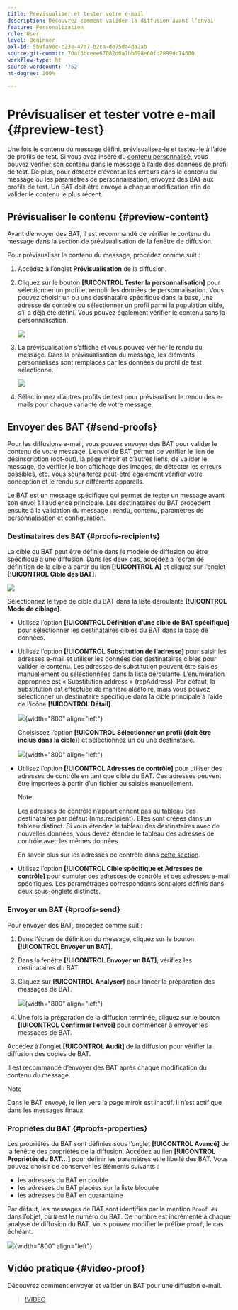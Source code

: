 ```yaml
---
title: Prévisualiser et tester votre e-mail
description: Découvrez comment valider la diffusion avant l’envoi
feature: Personalization
role: User
level: Beginner
exl-id: 5b9fa90c-c23e-47a7-b2ca-de75da4da2ab
source-git-commit: 70af3bceee67082d6a1bb098e60fd2899dc74600
workflow-type: ht
source-wordcount: '752'
ht-degree: 100%

---
```


# Prévisualiser et tester votre e-mail {#preview-test}

Une fois le contenu du message défini, prévisualisez-le et testez-le à l’aide de profils de test. Si vous avez inséré du [contenu personnalisé](personalize.md), vous pouvez vérifier son contenu dans le message à l’aide des données de profil de test. De plus, pour détecter d’éventuelles erreurs dans le contenu du message ou les paramètres de personnalisation, envoyez des BAT aux profils de test. Un BAT doit être envoyé à chaque modification afin de valider le contenu le plus récent.

## Prévisualiser le contenu {#preview-content}

Avant d’envoyer des BAT, il est recommandé de vérifier le contenu du message dans la section de prévisualisation de la fenêtre de diffusion.

Pour prévisualiser le contenu du message, procédez comme suit :

1. Accédez à l’onglet **Prévisualisation** de la diffusion.
1. Cliquez sur le bouton **[!UICONTROL Tester la personnalisation]** pour sélectionner un profil et remplir les données de personnalisation. Vous pouvez choisir un ou une destinataire spécifique dans la base, une adresse de contrôle ou sélectionner un profil parmi la population cible, s’il a déjà été défini. Vous pouvez également vérifier le contenu sans la personnalisation.

   ![](assets/test-personalization.png)

1. La prévisualisation s’affiche et vous pouvez vérifier le rendu du message. Dans la prévisualisation du message, les éléments personnalisés sont remplacés par les données du profil de test sélectionné.

   ![](assets/test-personalization-with-a-recipient.png)

1. Sélectionnez d’autres profils de test pour prévisualiser le rendu des e-mails pour chaque variante de votre message.

## Envoyer des BAT {#send-proofs}

Pour les diffusions e-mail, vous pouvez envoyer des BAT pour valider le contenu de votre message. L’envoi de BAT permet de vérifier le lien de désinscription (opt-out), la page miroir et d’autres liens, de valider le message, de vérifier le bon affichage des images, de détecter les erreurs possibles, etc. Vous souhaiterez peut-être également vérifier votre conception et le rendu sur différents appareils.

Le BAT est un message spécifique qui permet de tester un message avant son envoi à l’audience principale. Les destinataires du BAT procèdent ensuite à la validation du message : rendu, contenu, paramètres de personnalisation et configuration.

### Destinataires des BAT {#proofs-recipients}

La cible du BAT peut être définie dans le modèle de diffusion ou être spécifique à une diffusion. Dans les deux cas, accédez à l’écran de définition de la cible à partir du lien **[!UICONTROL À]** et cliquez sur l’onglet **[!UICONTROL Cible des BAT]**.

![](assets/target-of-proofs.png)

Sélectionnez le type de cible du BAT dans la liste déroulante **[!UICONTROL Mode de ciblage]**.

* Utilisez l’option **[!UICONTROL Définition d’une cible de BAT spécifique]** pour sélectionner les destinataires cibles du BAT dans la base de données.
* Utilisez l’option **[!UICONTROL Substitution de l’adresse]** pour saisir les adresses e-mail et utiliser les données des destinataires cibles pour valider le contenu. Les adresses de substitution peuvent être saisies manuellement ou sélectionnées dans la liste déroulante. L’énumération appropriée est « Substitution address » (rcpAddress).
Par défaut, la substitution est effectuée de manière aléatoire, mais vous pouvez sélectionner un destinataire spécifique dans la cible principale à l’aide de l’icône **[!UICONTROL Détail]**.

  ![](assets/target-of-proofs-substitution-details.png){width="800" align="left"}

  Choisissez l’option **[!UICONTROL Sélectionner un profil (doit être inclus dans la cible)]** et sélectionnez un ou une destinataire.

  ![](assets/target-of-proofs-substitution.png){width="800" align="left"}


* Utilisez l’option **[!UICONTROL Adresses de contrôle]** pour utiliser des adresses de contrôle en tant que cible du BAT. Ces adresses peuvent être importées à partir d’un fichier ou saisies manuellement.

  >[!NOTE]
  >
  >Les adresses de contrôle n’appartiennent pas au tableau des destinataires par défaut (nms:recipient). Elles sont créées dans un tableau distinct. Si vous étendez le tableau des destinataires avec de nouvelles données, vous devez étendre le tableau des adresses de contrôle avec les mêmes données.

  En savoir plus sur les adresses de contrôle dans [cette section](../audiences/test-profiles.md).

* Utilisez l’option **[!UICONTROL Cible spécifique et Adresses de contrôle]** pour cumuler des adresses de contrôle et des adresses e-mail spécifiques. Les paramétrages correspondants sont alors définis dans deux sous-onglets distincts.

### Envoyer un BAT {#proofs-send}

Pour envoyer des BAT, procédez comme suit :

1. Dans l’écran de définition du message, cliquez sur le bouton **[!UICONTROL Envoyer un BAT]**.
1. Dans la fenêtre **[!UICONTROL Envoyer un BAT]**, vérifiez les destinataires du BAT.
1. Cliquez sur **[!UICONTROL Analyser]** pour lancer la préparation des messages de BAT.

   ![](assets/send-proof-analyze.png){width="800" align="left"}

1. Une fois la préparation de la diffusion terminée, cliquez sur le bouton **[!UICONTROL Confirmer l’envoi]** pour commencer à envoyer les messages de BAT.

Accédez à l’onglet **[!UICONTROL Audit]** de la diffusion pour vérifier la diffusion des copies de BAT.

Il est recommandé d’envoyer des BAT après chaque modification du contenu du message.

>[!NOTE]
>
>Dans le BAT envoyé, le lien vers la page miroir est inactif. Il n’est actif que dans les messages finaux.

### Propriétés du BAT {#proofs-properties}

Les propriétés du BAT sont définies sous l’onglet **[!UICONTROL Avancé]** de la fenêtre des propriétés de la diffusion. Accédez au lien **[!UICONTROL Propriétés du BAT...]** pour définir les paramètres et le libellé des BAT. Vous pouvez choisir de conserver les éléments suivants :

* les adresses du BAT en double
* les adresses du BAT placées sur la liste bloquée
* les adresses du BAT en quarantaine

Par défaut, les messages de BAT sont identifiés par la mention `Proof #N` dans l’objet, où `N` est le numéro du BAT. Ce nombre est incrémenté à chaque analyse de diffusion du BAT. Vous pouvez modifier le préfixe `proof`, le cas échéant.

![](assets/proof-parameters.png){width="800" align="left"}


## Vidéo pratique {#video-proof}

Découvrez comment envoyer et valider un BAT pour une diffusion e-mail.

>[!VIDEO](https://video.tv.adobe.com/v/333404)
